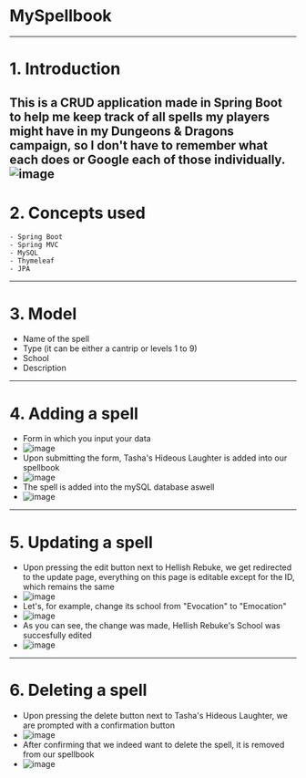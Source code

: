 # MySpellbook
 ---
# 1. Introduction
   This is a CRUD application made in Spring Boot to help me keep track of all spells my players might have in my Dungeons & Dragons campaign, so I don't have to remember what each does or Google each of those individually.
   ![image](https://github.com/CosminAchitei15/myspellbook/assets/149383119/43efe684-b897-410a-8a27-4e5ac1c179a1)
---
# 2. Concepts used
    - Spring Boot
    - Spring MVC
    - MySQL
    - Thymeleaf
    - JPA
---
# 3. Model
  - Name of the spell
  - Type (it can be either a cantrip or levels 1 to 9)
  - School
  - Description
---
# 4. Adding a spell
  - Form in which you input your data
  - ![image](https://github.com/CosminAchitei15/myspellbook/assets/149383119/9857e3d8-bc98-4ed9-a954-9b8f33e0073f)
  - Upon submitting the form, Tasha's Hideous Laughter is added into our spellbook
  - ![image](https://github.com/CosminAchitei15/myspellbook/assets/149383119/5944fe82-4b9f-4a88-be49-a2b95a0a91ac)
  - The spell is added into the mySQL database aswell
  - ![image](https://github.com/CosminAchitei15/myspellbook/assets/149383119/405fbf85-4f44-41ce-ad37-11f3c631dc8b)
---
# 5. Updating a spell
  - Upon pressing the edit button next to Hellish Rebuke, we get redirected to the update page, everything on this page is editable except for the ID, which remains the same
  - ![image](https://github.com/CosminAchitei15/myspellbook/assets/149383119/01ff56eb-5159-43fc-8ed9-a391bf3fcd71)
  - Let's, for example, change its school from "Evocation" to "Emocation"
  - ![image](https://github.com/CosminAchitei15/myspellbook/assets/149383119/a6776040-e0ca-41c2-ad01-860fb7c753dd)
  - As you can see, the change was made, Hellish Rebuke's School was succesfully edited
  - ![image](https://github.com/CosminAchitei15/myspellbook/assets/149383119/50673b0d-adb3-45d6-b036-15365edb6f6d)
---
# 6. Deleting a spell
  - Upon pressing the delete button next to Tasha's Hideous Laughter, we are prompted with a confirmation button
  - ![image](https://github.com/CosminAchitei15/myspellbook/assets/149383119/b2acbcae-0b14-44d2-a001-1830686e5e7c)
  - After confirming that we indeed want to delete the spell, it is removed from our spellbook
  - ![image](https://github.com/CosminAchitei15/myspellbook/assets/149383119/12259d78-1e10-47e9-9f76-eacaf6b6e623)

